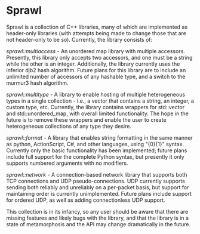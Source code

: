 Sprawl
======

Sprawl is a collection of C++ libraries, many of which are implemented as header-only libraries (with attempts being made to change those that are not header-only to be so). Currently, the library consists of:

*sprawl::multiaccess* - An unordered map library with multiple accessors. Presently, this library only accepts two accessors, and one must be a string while the other is an integer. Additionally, the library currently uses the inferior djb2 hash algorithm. Future plans for this library are to include an unlimited number of accessors of any hashable type, and a switch to the murmur3 hash algorithm.

*sprawl::multitype* - A library to enable hosting of multiple heterogeneous types in a single collection - i.e., a vector that contains a string, an integer, a custom type, etc. Currently, the library contains wrappers for std::vector and std::unordered_map, with overall limited functionality. The hope in the future is to remove these wrappers and enable the user to create heterogeneous collections of any type they desire.

*sprawl::format* - A library that enables string formatting in the same manner as python, ActionScript, C#, and other languages, using "{0}{1}" syntax. Currently only the basic functionality has been implemented; future plans include full support for the complete Python syntax, but presently it only supports numbered arguments with no modifiers.

*sprawl::network* - A connection-based network library that supports both TCP connections and UDP pseudo-connections. UDP currently supports sending both reliably and unreliably on a per-packet basis, but support for maintaining order is currently unimplemented. Future plans include support for ordered UDP, as well as adding connectionless UDP support.

This collection is in its infancy, so any user should be aware that there are missing features and likely bugs with the library, and that the library is in a state of metamorphosis and the API may change dramatically in the future.
